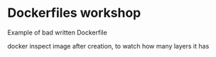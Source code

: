 # Dockerfiles workshop

Example of bad written Dockerfile

docker inspect image after creation, to watch how many layers it has
